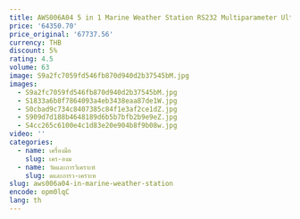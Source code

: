 ```yaml
---
title: AWS006A04 5 in 1 Marine Weather Station RS232 Multiparameter Ultrasonic Weather Station Wind Sensor
price: '64350.70'
price_original: '67737.56'
currency: THB
discount: 5%
rating: 4.5
volume: 63
image: S9a2fc7059fd546fb870d940d2b37545bM.jpg
images:
  - S9a2fc7059fd546fb870d940d2b37545bM.jpg
  - S1833a6b8f7864093a4eb3438eaa87de1W.jpg
  - S0cbad9c734c8407385c84f1e3af2ce1dZ.jpg
  - S909d7d188b4648189d6b5b7bfb2b9e9eZ.jpg
  - S4cc265c6100e4c1d83e20e904b8f9b08w.jpg
video: ''
categories:
  - name: เครื่องมือ
    slug: เคร-องม
  - name: วัดและการวิเคราะห์
    slug: ดและการว-เคราะห
slug: aws006a04-in-marine-weather-station
encode: opm0lqC
lang: th
---
```

  